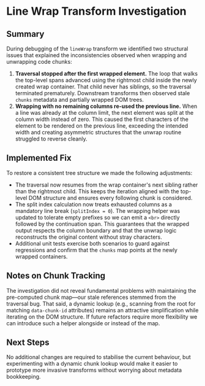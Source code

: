 # Line Wrap Transform Investigation

## Summary

During debugging of the `lineWrap` transform we identified two structural issues that
explained the inconsistencies observed when wrapping and unwrapping code chunks:

1. **Traversal stopped after the first wrapped element.** The loop that walks the
   top-level spans advanced using the rightmost child inside the newly created
   wrap container. That child never has siblings, so the traversal terminated
   prematurely. Downstream transforms then observed stale `chunks` metadata and
   partially wrapped DOM trees.
2. **Wrapping with no remaining columns re-used the previous line.** When a line
   was already at the column limit, the next element was split at the column
   width instead of zero. This caused the first characters of the element to be
   rendered on the previous line, exceeding the intended width and creating
   asymmetric structures that the unwrap routine struggled to reverse cleanly.

## Implemented Fix

To restore a consistent tree structure we made the following adjustments:

- The traversal now resumes from the wrap container's next sibling rather than
  the rightmost child. This keeps the iteration aligned with the top-level DOM
  structure and ensures every following chunk is considered.
- The split index calculation now treats exhausted columns as a mandatory line
  break (`splitIndex = 0`). The wrapping helper was updated to tolerate empty
  prefixes so we can emit a `<br>` directly followed by the continuation span.
  This guarantees that the wrapped output respects the column boundary and that
  the unwrap logic reconstructs the original content without stray characters.
- Additional unit tests exercise both scenarios to guard against regressions and
  confirm that the `chunks` map points at the newly wrapped containers.

## Notes on Chunk Tracking

The investigation did not reveal fundamental problems with maintaining the
pre-computed chunk map—our stale references stemmed from the traversal bug. That
said, a dynamic lookup (e.g., scanning from the root for matching `data-chunk-id`
attributes) remains an attractive simplification while iterating on the DOM
structure. If future refactors require more flexibility we can introduce such a
helper alongside or instead of the map.

## Next Steps

No additional changes are required to stabilise the current behaviour, but
experimenting with a dynamic chunk lookup would make it easier to prototype more
invasive transforms without worrying about metadata bookkeeping.
